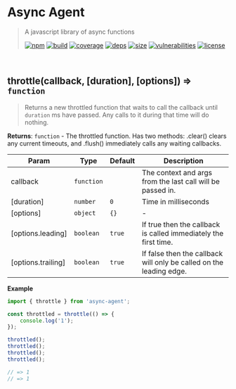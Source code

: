 # Async Agent

> A javascript library of async functions
>
> [![npm][npm]][npm-url]
[![build][build]][build-url]
[![coverage][coverage]][coverage-url]
[![deps][deps]][deps-url]
[![size][size]][size-url]
[![vulnerabilities][vulnerabilities]][vulnerabilities-url]
[![license][license]][license-url]


<br><a name="throttle"></a>

## throttle(callback, [duration], [options]) ⇒ <code>function</code>
> Returns a new throttled function that waits to call the callback until `duration` ms have passed. Any calls to it during that time will do nothing.

**Returns**: <code>function</code> - The throttled function. Has two methods: .clear() clears any current timeouts, and .flush() immediately calls any waiting callbacks.  

| Param | Type | Default | Description |
| --- | --- | --- | --- |
| callback | <code>function</code> |  | The context and args from the last call will be passed in. |
| [duration] | <code>number</code> | <code>0</code> | Time in milliseconds |
| [options] | <code>object</code> | <code>{}</code> | - |
| [options.leading] | <code>boolean</code> | <code>true</code> | If true then the callback is called immediately the first time. |
| [options.trailing] | <code>boolean</code> | <code>true</code> | If false then the callback will only be called on the leading edge. |

**Example**  
``` javascript
import { throttle } from 'async-agent';

const throttled = throttle(() => {
    console.log('1');
});

throttled();
throttled();
throttled();
throttled();

// => 1
// => 1
```

[npm]: https://img.shields.io/npm/v/async-agent.svg
[npm-url]: https://npmjs.com/package/async-agent
[build]: https://travis-ci.org/DarrenPaulWright/async-agent.svg?branch&#x3D;master
[build-url]: https://travis-ci.org/DarrenPaulWright/async-agent
[coverage]: https://coveralls.io/repos/github/DarrenPaulWright/async-agent/badge.svg?branch&#x3D;master
[coverage-url]: https://coveralls.io/github/DarrenPaulWright/async-agent?branch&#x3D;master
[deps]: https://david-dm.org/darrenpaulwright/async-agent.svg
[deps-url]: https://david-dm.org/darrenpaulwright/async-agent
[size]: https://packagephobia.now.sh/badge?p&#x3D;async-agent
[size-url]: https://packagephobia.now.sh/result?p&#x3D;async-agent
[vulnerabilities]: https://snyk.io/test/github/DarrenPaulWright/async-agent/badge.svg?targetFile&#x3D;package.json
[vulnerabilities-url]: https://snyk.io/test/github/DarrenPaulWright/async-agent?targetFile&#x3D;package.json
[license]: https://img.shields.io/github/license/DarrenPaulWright/async-agent.svg
[license-url]: https://npmjs.com/package/async-agent/LICENSE.md
